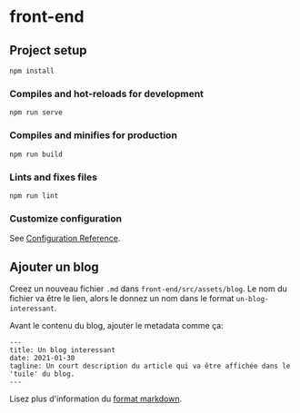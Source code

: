 # front-end

## Project setup
```
npm install
```

### Compiles and hot-reloads for development
```
npm run serve
```

### Compiles and minifies for production
```
npm run build
```

### Lints and fixes files
```
npm run lint
```

### Customize configuration
See [Configuration Reference](https://cli.vuejs.org/config/).

## Ajouter un blog

Creez un nouveau fichier `.md` dans `front-end/src/assets/blog`. Le nom du fichier va être le lien, alors le donnez un nom dans le format `un-blog-interessant`.

Avant le contenu du blog, ajouter le metadata comme ça:

```
---
title: Un blog interessant
date: 2021-01-30
tagline: Un court description du article qui va être affichée dans le 'tuile' du blog.
---
```

Lisez plus d'information du [format markdown](https://guides.github.com/features/mastering-markdown/).